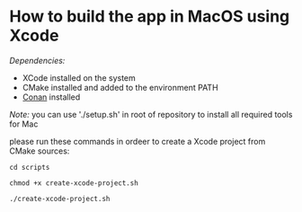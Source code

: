 # How to build the app in MacOS using Xcode

*Dependencies:*

* XCode installed on the system
* CMake installed and added to the environment PATH
* [Conan](https://docs.conan.io/2/installation.html) installed

*Note:* you can use './setup.sh' in root of repository to install all required tools for Mac

please run these commands in ordeer to create a Xcode project from CMake sources:

```cd scripts```

```chmod +x create-xcode-project.sh```

```./create-xcode-project.sh```
